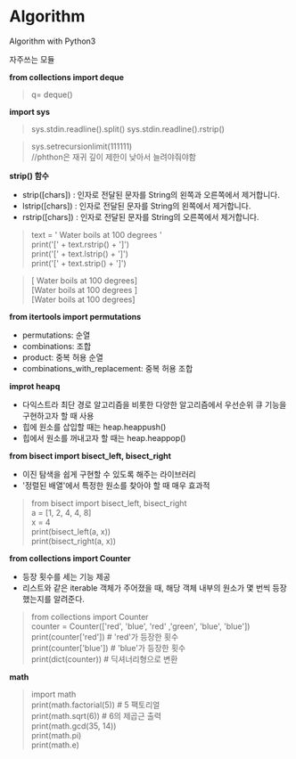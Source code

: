 # Algorithm
Algorithm with Python3

자주쓰는 모듈

**from collections import deque </br>**
>q= deque() </br>
>

**import sys**
>sys.stdin.readline().split()
>sys.stdin.readline().rstrip()

>sys.setrecursionlimit(111111)
<br>//phthon은 재귀 깊이 제한이 낮아서 늘려야줘야함

**strip() 함수**
- strip([chars]) : 인자로 전달된 문자를 String의 왼쪽과 오른쪽에서 제거합니다.
- lstrip([chars]) : 인자로 전달된 문자를 String의 왼쪽에서 제거합니다.
- rstrip([chars]) : 인자로 전달된 문자를 String의 오른쪽에서 제거합니다.
>text = ' Water boils at 100 degrees '
</br>print('[' + text.rstrip() + ']')
</br>print('[' + text.lstrip() + ']')
</br>print('[' + text.strip() + ']')

>[ Water boils at 100 degrees]
</br>[Water boils at 100 degrees ]
</br>[Water boils at 100 degrees]

**from itertools import permutations**
- permutations: 순열
- combinations: 조합
- product: 중복 허용 순열
- combinations_with_replacement: 중복 허용 조합


**improt heapq**
- 다익스트라 최단 경로 알고리즘을 비롯한 다양한 알고리즘에서 우선순위 큐 기능을 구현하고자 할 때 사용
- 힙에 원소를 삽입할 때는 heap.heappush()
- 힙에서 원소를 꺼내고자 할 때는 heap.heappop()


**from bisect import bisect_left, bisect_right**
- 이진 탐색을 쉽게 구현할 수 있도록 해주는 라이브러리
- '정렬된 배열'에서 특정한 원소를 찾아야 할 때 매우 효과적
> from bisect import bisect_left, bisect_right
<br>a = [1, 2, 4, 4, 8]
<br>x = 4
<br>print(bisect_left(a, x))
<br>print(bisect_right(a, x))

**from collections import Counter**
- 등장 횟수를 세는 기능 제공
- 리스트와 같은 iterable 객체가 주어졌을 때, 해당 객체 내부의 원소가 몇 번씩 등장했는지를 알려준다.
>from collections import Counter
<br>counter = Counter(['red', 'blue', 'red' ,'green', 'blue', 'blue'])
<br>print(counter['red']) # 'red'가 등장한 횟수
<br>print(counter['blue']) # 'blue'가 등장한 횟수
<br>print(dict(counter)) # 딕셔너리형으로 변환


**math**
>import math
<br>print(math.factorial(5)) # 5 팩토리얼
<br>print(math.sqrt(6)) # 6의 제곱근 출력
<br>print(math.gcd(35, 14))
<br>print(math.pi)
<br>print(math.e)
